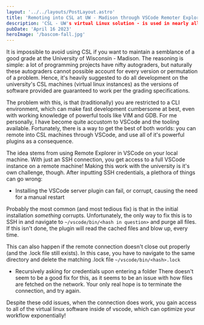 ```yaml
---
layout: '../../layouts/PostLayout.astro'
title: 'Remoting into CSL at UW - Madison through VSCode Remoter Explorer'
description: 'CSL - UW's virtual Linux solution - is used in nearly all levels of classes at UW. However, it can be sluggish and development time can be compromised by requiring predisposed knowledge to CLI tools, like VIM, GDB, and so forth.'
pubDate: 'April 16 2023'
heroImage: '/bascom-fall.jpg'
---
```


It is impossible to avoid using CSL if you want to maintain a semblance of a good grade at the University of Wisconsin - Madison. The reasoning is simple: a lot of programming projects have nifty autograders, but naturally these autograders cannot possible account for every version or permutation of a problem. Hence, it's heavily suggested to do all development on the university's CSL machines (virtual linux instances) as the versions of software provided are guaranteed to work per the grading specifications.

The problem with this, is that (traditionally) you are restricted to a CLI environment, which can make fast development cumbersome at best, even with working knowledge of powerful tools like VIM and GDB. For me personally, I have become quite accustom to VSCode and the tooling available. Fortunately, there is a way to get the best of both worlds: you can remote into CSL machines through VSCode, and use all of it's powerful plugins as a consequence.

The idea stems from using Remote Explorer in VSCode on your local machine. With just an SSH connection, you get access to a full VSCode instance on a remote machine! Making this work with the university is it's own challenge, though. After inputting SSH credentials, a plethora of things can go wrong:

- Installing the VSCode server plugin can fail, or corrupt, causing the need for a manual restart

Probably the most common (and most tedious fix) is that in the initial installation _something_ corrupts. Unfortunately, the only way to fix this is to SSH in and navigate to `~/vscode/bin/<hash in question>` and purge all files. If this isn't done, the plugin will read the cached files and blow up, every time.

This can also happen if the remote connection doesn't close out properly (and the .lock file still exists). In this case, you have to navigate to the same directory and delete the matching .lock file `~/vscode/bin/<hash>.lock`

- Recursively asking for credentials upon entering a folder
  There doesn't seem to be a good fix for this, as it seems to be an issue with how files are fetched on the network. Your only real hope is to terminate the connection, and try again.

Despite these odd issues, when the connection does work, you gain access to all of the virtual linux software inside of vscode, which can optimize your workflow exponentially!
